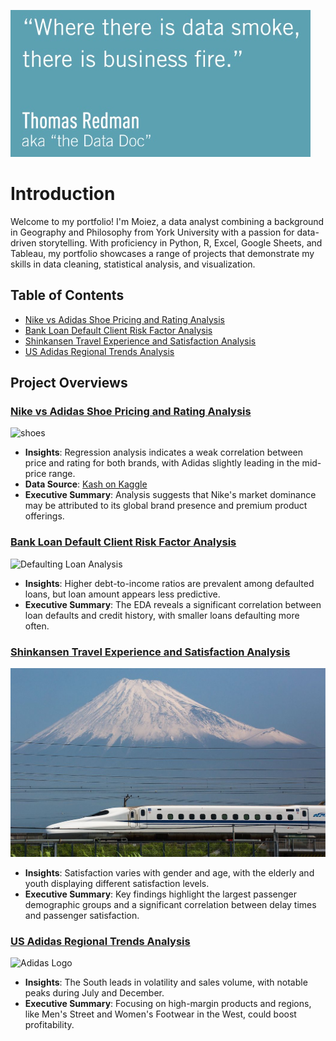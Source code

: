 ![power of data](https://github.com/moiez326/US-Adidas-sales/blob/main/media/Screenshot%202023-12-06%20at%2013.53.07.png)

# Introduction
Welcome to my portfolio! I'm Moiez, a data analyst combining a background in Geography and Philosophy from York University with a passion for data-driven storytelling. With proficiency in Python, R, Excel, Google Sheets, and Tableau, my portfolio showcases a range of projects that demonstrate my skills in data cleaning, statistical analysis, and visualization.

## Table of Contents
- [Nike vs Adidas Shoe Pricing and Rating Analysis](https://github.com/moiez326/Nike_vs_Adidas/blob/main/nike%20vs%20adidas.ipynb)
- [Bank Loan Default Client Risk Factor Analysis](https://github.com/moiez326/loandefault/blob/main/loan_EDA.ipynb)
- [Shinkansen Travel Experience and Satisfaction Analysis](https://github.com/moiez326/Data_analysis_portfolio/blob/main/Shinkansen/shinki_EDA.ipynb)
- [US Adidas Regional Trends Analysis](https://github.com/moiez326/US-Adidas-sales/blob/main/adidas_EDA.ipynb)

## Project Overviews

### [Nike vs Adidas Shoe Pricing and Rating Analysis](https://github.com/moiez326/Nike_vs_Adidas/tree/main)
![shoes](https://www.vestilanatura.it/wp-content/uploads/2022/06/nike-vs-adidas-competizione-e-rivalita.jpg)
- **Insights**: Regression analysis indicates a weak correlation between price and rating for both brands, with Adidas slightly leading in the mid-price range.
- **Data Source**: [Kash on Kaggle](https://www.kaggle.com/datasets/kaushiksuresh147/adidas-vs-nike)
- **Executive Summary**: Analysis suggests that Nike's market dominance may be attributed to its global brand presence and premium product offerings.

### [Bank Loan Default Client Risk Factor Analysis](https://github.com/moiez326/loandefault)
![Defaulting Loan Analysis](https://media.istockphoto.com/id/1372053987/vector/default-bank-loans-isometric-3d.jpg?s=612x612&w=0&k=20&c=Rqy-n5FhihLGtOf6DtdKjyRI-8l2sRXPYjG69ie79cM=)
- **Insights**: Higher debt-to-income ratios are prevalent among defaulted loans, but loan amount appears less predictive.
- **Executive Summary**: The EDA reveals a significant correlation between loan defaults and credit history, with smaller loans defaulting more often.

### [Shinkansen Travel Experience and Satisfaction Analysis](https://github.com/moiez326/shinkansen)
![N700 series Shinkansen](https://github.com/moiez326/Data_analysis_portfolio/blob/main/Shinkansen/Screenshot%202024-01-12%20at%2014.17.59.png)
- **Insights**: Satisfaction varies with gender and age, with the elderly and youth displaying different satisfaction levels.
- **Executive Summary**: Key findings highlight the largest passenger demographic groups and a significant correlation between delay times and passenger satisfaction.

### [US Adidas Regional Trends Analysis](https://github.com/moiez326/US-Adidas-sales)
![Adidas Logo](https://1000logos.net/wp-content/uploads/2019/06/Adidas-Logo-1991.jpg)
- **Insights**: The South leads in volatility and sales volume, with notable peaks during July and December.
- **Executive Summary**: Focusing on high-margin products and regions, like Men's Street and Women's Footwear in the West, could boost profitability.

